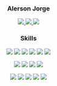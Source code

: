 <h3 align="center">Alerson Jorge</h3>

<p align="center">
    <a href="https://www.linkedin.com/in/ajotanc/">
        <img src="https://img.shields.io/badge/LinkedIn-0077B5?style=for-the-badge&logo=linkedin&logoColor=white" />
    </a>
    <a href="https://instagram.com/ajotanc">
        <img src="https://img.shields.io/badge/Instagram-E4405F?style=for-the-badge&logo=instagram&logoColor=white" />
    </a>
    <a href="mailto:ajotanc@gmail.com">
        <img src="https://img.shields.io/badge/Gmail-D14836?style=for-the-badge&logo=gmail&logoColor=white" />
    </a>
</p>

<h3 align="center">Skills</h3>
<p align="center">
    <img src="https://img.shields.io/badge/HTML5-E34F26?style=for-the-badge&logo=html5&logoColor=white" />
    <img src="https://img.shields.io/badge/CSS3-1572B6?style=for-the-badge&logo=css3&logoColor=white" />
    <img src="https://img.shields.io/badge/JavaScript-F7DF1E?style=for-the-badge&logo=javascript&logoColor=black" />
    <img src="https://img.shields.io/badge/PHP-777BB4?style=for-the-badge&logo=php&logoColor=white" />
    <img src="https://img.shields.io/badge/Bootstrap-563D7C?style=for-the-badge&logo=bootstrap&logoColor=white" />
    <img src="https://img.shields.io/badge/MySQL-00000F?style=for-the-badge&logo=mysql&logoColor=white" />
</p>
<p align="center">
    <img src="https://img.shields.io/badge/Node.js-43853D?style=for-the-badge&logo=node.js&logoColor=white" />
    <img src="https://img.shields.io/badge/React-20232A?style=for-the-badge&logo=react&logoColor=61DAFB" />
    <img src="https://img.shields.io/badge/TypeScript-007ACC?style=for-the-badge&logo=typescript&logoColor=white" />
    <img src="https://img.shields.io/badge/Sass-CC6699?style=for-the-badge&logo=sass&logoColor=white" />
</p>
<p align="center">
    <img src="https://img.shields.io/badge/Windows-53b7d2?style=for-the-badge&logo=windows&logoColor=white" />
    <img src="https://img.shields.io/badge/motherboard-x570%20elite-53b7d2?style=for-the-badge&logoColor=white" />
    <img src="https://img.shields.io/badge/AMD-Ryzen_5_3600-53b7d2?style=for-the-badge&logo=amd&logoColor=white" />
    <img src="https://img.shields.io/badge/RAM-16GB-53b7d2?style=for-the-badge&logoColor=white" />
    <img src="https://img.shields.io/badge/AMD-Radeon_RX_580-53b7d2?style=for-the-badge&logo=amd&logoColor=white" />
</p>
